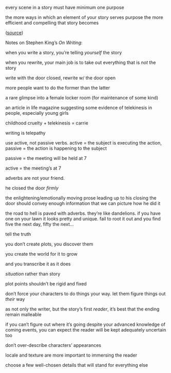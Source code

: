 every scene in a story must have minimum one purpose

the more ways in which an element of your story serves purpose the more efficient and compelling that story becomes

([source](https://www.youtube.com/watch?v=x8k738I3D9A))

  

Notes on Stephen King’s _On Writing_:

when you write a story, you’re telling _yourself_ the story

when you rewrite, your main job is to take out everything that is _not_ the story

write with the door closed, rewrite w/ the door open

more people want to do the former than the latter

  

a rare glimpse into a female locker room (for maintenance of some kind)

an article in life magazine suggesting some evidence of telekinesis in people, especially young girls

childhood cruelty + telekinesis = carrie

  

writing is telepathy

  

use active, not passive verbs. active = the subject is executing the action, passive = the action is happening to the subject

passive = the meeting will be held at 7

active = the meeting’s at 7

  

adverbs are not your friend. 

he closed the door _firmly_

the enlightening/emotionally moving prose leading up to his closing the door should convey enough information that we can picture how he did it

the road to hell is paved with adverbs. they’re like dandelions. if you have one on your lawn it looks pretty and unique. fail to root it out and you find five the next day, fifty the next…

  

tell the truth

  

you don’t create plots, you discover them

you create the world for it to grow

and you transcribe it as it does

_situation_ rather than story

  

plot points shouldn’t be rigid and fixed

don’t force your characters to do things your way. let them figure things out _their_ way

as not only the writer, but the story’s first _reader_, it’s best that the ending remain malleable

if you can’t figure out where it’s going despite your advanced knowledge of coming events, you can expect the reader will be kept adequately uncertain too

  

don’t over-describe characters’ appearances

locale and texture are more important to immersing the reader

choose a few well-chosen details that will stand for everything else